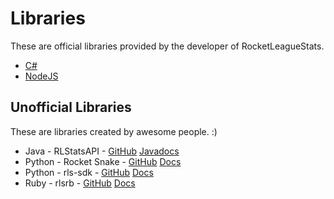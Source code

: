 # Libraries

These are official libraries provided by the developer of RocketLeagueStats.

 * [C#](https://github.com/RocketLeagueStats/rls-api-csharp)
 * [NodeJS](https://github.com/RocketLeagueStats/rls-api-nodejs)

## Unofficial Libraries

These are libraries created by awesome people. :)

 * Java - RLStatsAPI - [GitHub](https://github.com/567legodude/RLStatsJava) [Javadocs](http://ssplugins.com/javadocs/RLStatsAPI/)
 * Python - Rocket Snake - [GitHub](https://github.com/Drummersbrother/rocket-snake) [Docs](http://rocket-snake.readthedocs.io/en/latest/) 
 * Python - rls-sdk - [GitHub](https://github.com/Girbons/rls-sdk) [Docs](http://rocket-league-stats-sdk.readthedocs.io/en/latest)
 * Ruby - rlsrb - [GitHub](https://github.com/y32/rlsrb) [Docs](http://www.rubydoc.info/github/y32/rlsrb)